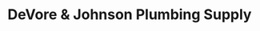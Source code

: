 ---
title: "DeVore & Johnson Plumbing Supply"
url: /athens/devore-and-johnson-plumbing-supply/
shop: bathroom
---